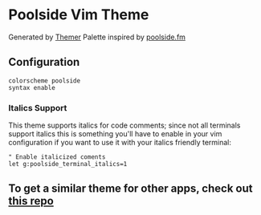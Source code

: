 # Poolside Vim Theme

Generated by [Themer](https://github.com/mjswensen/themer)
Palette inspired by [poolside.fm](https://poolside.fm)

## Configuration

```vim
colorscheme poolside
syntax enable
```

### Italics Support
This theme supports italics for code comments;  since not all terminals support italics this is something you'll have to enable in your vim configuration if you want to use it with your italics friendly terminal:

```vim
" Enable italicized coments
let g:poolside_terminal_italics=1
```

## To get a similar theme for other apps, check out [this repo](https://github.com/sansbrina/poolside-themes)
